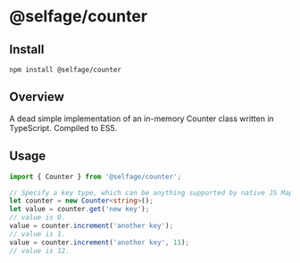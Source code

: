 # @selfage/counter

## Install

`npm install @selfage/counter`

## Overview

A dead simple implementation of an in-memory Counter class written in
TypeScript. Compiled to ES5.

## Usage

```TypeScript
import { Counter } from '@selfage/counter';

// Specify a key type, which can be anything supported by native JS Map.
let counter = new Counter<string>();
let value = counter.get('new key');
// value is 0.
value = counter.increment('another key');
// value is 1.
value = counter.increment('another key', 11);
// value is 12.
```
